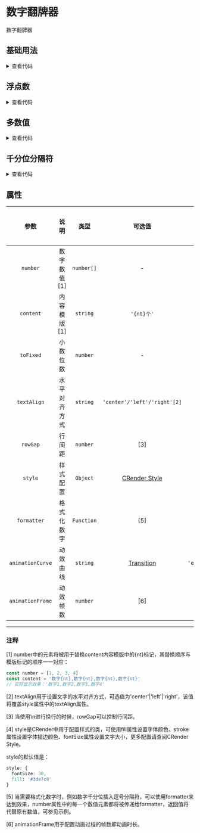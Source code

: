 <!-- 加载 demo 组件 start -->
<script setup>
import demo from './demo.vue'
import demo2 from './demo2.vue'
import demo3 from './demo3.vue'
import demo4 from './demo4.vue'
</script>
<!-- 加载 demo 组件 end -->

<!-- 正文开始 -->

# 数字翻牌器

数字翻牌器

## 基础用法
<ClientOnly>
  <demo />
</ClientOnly>
<details>
<summary>查看代码</summary>

<<< @/Other/DigitalFlop/demo.vue

</details>

## 浮点数
<ClientOnly>
  <demo2 />
</ClientOnly>
<details>
<summary>查看代码</summary>

<<< @/Other/DigitalFlop/demo2.vue

</details>

## 多数值
<ClientOnly>
  <demo3 />
</ClientOnly>
<details>
<summary>查看代码</summary>

<<< @/Other/DigitalFlop/demo3.vue

</details>

## 千分位分隔符
<ClientOnly>
  <demo4 />
</ClientOnly>
<details>
<summary>查看代码</summary>

<<< @/Other/DigitalFlop/demo4.vue

</details>

## 属性
参数 | 说明 | 类型 | 可选值 | 默认值 | 是否必填
:-: | :-: | :-: | :-: | :-: | :-:
`number` | 数字数值[1] | `number[]` | - | `[]` | 是 
`content` | 内容模版[1] | `string` | `'{nt}个'` | `''` | 否
`toFixed` | 小数位数 | `number` | - | `0` | 否
`textAlign` | 水平对齐方式	 | `string` | `'center'/'left'/'right'[2]` | `center` | 否
`rowGap` | 行间距 | `number` | [3] | `0` | 否
`style` | 样式配置 | `Object` | <a href="http://crender.jiaminghi.com/guide/style.html" target="_blank">CRender Style</a>| `[4]` | 否
`formatter` | 格式化数字	 | `Function` | [5] | undefined | 否
`animationCurve` | 动效曲线	 | `string` | <a href="http://transition.jiaminghi.com/curveTable/" target="_blank">Transition</a> | `'easeOutCubic'` | 否
`animationFrame` | 动效帧数 | `number` | [6] | `50` | 否


---
### 注释
[1] number中的元素将被用于替换content内容模版中的{nt}标记，其替换顺序与模版标记的顺序一一对应：
```js
const number = [1, 2, 3, 4]
const content = '数字{nt},数字{nt},数字{nt},数字{nt}'
// 实际显示效果：'数字1,数字2,数字3,数字4'
```

[2] textAlign用于设置文字的水平对齐方式，可选值为'center'|'left'|'right'，该值将覆盖style属性中的textAlign属性。

[3] 当使用\n进行换行的时候，rowGap可以控制行间距。

[4] style是CRender中用于配置样式的类，可使用fill属性设置字体颜色、stroke属性设置字体描边颜色、fontSize属性设置文字大小，更多配置请查阅CRender Style。

style的默认值是： 
```css
style: {
  fontSize: 30,
  fill: '#3de7c9'
}
```

[5] 当需要格式化数字时，例如数字千分位插入逗号分隔符，可以使用formatter来达到效果，number属性中的每一个数值元素都将被传递给formatter，返回值将代替原有数值，可参见示例。

[6] animationFrame用于配置动画过程的帧数即动画时长。
